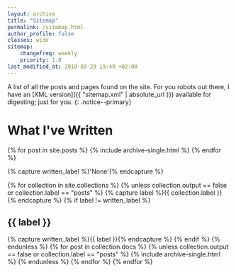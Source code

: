 ```yaml
---
layout: archive
title: "Sitemap"
permalink: /sitemap.html
author_profile: false
classes: wide
sitemap:
    changefreq: weekly
    priority: 1.0
last_modified_at: 2018-03-29 19:49 +02:00
---
```


A list of all the posts and pages found on the site. For you robots out there, I have an [XML version]({{ "sitemap.xml" | absolute_url }}) available for digesting; just for you.
{: .notice--primary}

<h1>What I've Written</h1>
{% for post in site.posts %}
  {% include archive-single.html %}
{% endfor %}

{% capture written_label %}'None'{% endcapture %}

{% for collection in site.collections %}
{% unless collection.output == false or collection.label == "posts" %}
  {% capture label %}{{ collection.label }}{% endcapture %}
  {% if label != written_label %}
  <h2>{{ label }}</h2>
  {% capture written_label %}{{ label }}{% endcapture %}
  {% endif %}
{% endunless %}
{% for post in collection.docs %}
  {% unless collection.output == false or collection.label == "posts" %}
  {% include archive-single.html %}
  {% endunless %}
{% endfor %}
{% endfor %}

